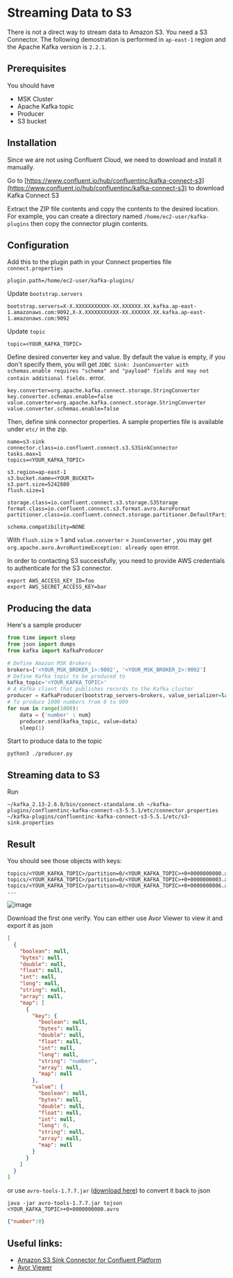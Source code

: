 # Streaming Data to S3

There is not a direct way to stream data to Amazon S3. You need a S3 Connector. The following demostration is performed in ``ap-east-1`` region and the Apache Kafka version is ``2.2.1``.

## Prerequisites

You should have 

- MSK Cluster
- Apache Kafka topic
- Producer 
- S3 bucket

## Installation

Since we are not using Confluent Cloud, we need to download and install it manually.

Go to [https://www.confluent.io/hub/confluentinc/kafka-connect-s3](https://www.confluent.io/hub/confluentinc/kafka-connect-s3) to download Kafka Connect S3

Extract the ZIP file contents and copy the contents to the desired location. For example, you can create a directory named ``/home/ec2-user/kafka-plugins`` then copy the connector plugin contents.

## Configuration

Add this to the plugin path in your Connect properties file  ``connect.properties``

```
plugin.path=/home/ec2-user/kafka-plugins/
```

Update ``bootstrap.servers`` 

```
bootstrap.servers=X-X.XXXXXXXXXXX-XX.XXXXXX.XX.kafka.ap-east-1.amazonaws.com:9092,X-X.XXXXXXXXXXX-XX.XXXXXX.XX.kafka.ap-east-1.amazonaws.com:9092
```

Update ``topic``

```
topic=<YOUR_KAFKA_TOPIC>
```

Define desired converter key and value. By default the value is empty, if you don't specify them, you will get ``JDBC Sink: JsonConverter with schemas.enable requires "schema" and "payload" fields and may not contain additional fields.`` error. 

```
key.converter=org.apache.kafka.connect.storage.StringConverter
key.converter.schemas.enable=false
value.converter=org.apache.kafka.connect.storage.StringConverter
value.converter.schemas.enable=false
```

Then, define sink connector properties. A sample properties file is available under ``etc/`` in the zip. 

```
name=s3-sink
connector.class=io.confluent.connect.s3.S3SinkConnector
tasks.max=1
topics=<YOUR_KAFKA_TOPIC>

s3.region=ap-east-1
s3.bucket.name=<YOUR_BUCKET>
s3.part.size=5242880
flush.size=1

storage.class=io.confluent.connect.s3.storage.S3Storage
format.class=io.confluent.connect.s3.format.avro.AvroFormat
partitioner.class=io.confluent.connect.storage.partitioner.DefaultPartitioner

schema.compatibility=NONE
```

With ``flush.size`` > 1 and ``value.converter`` = ``JsonConverter`` , you may get ``org.apache.avro.AvroRuntimeException: already open`` error. 

In order to contacting S3 successfully, you need to provide AWS credentials to authenticate for the S3 connector.

```
export AWS_ACCESS_KEY_ID=foo
export AWS_SECRET_ACCESS_KEY=bar
```

## Producing the data

Here's a sample producer

```py
from time import sleep
from json import dumps
from kafka import KafkaProducer

# Define Amazon MSK Brokers
brokers=['<YOUR_MSK_BROKER_1>:9092', '<YOUR_MSK_BROKER_2>:9092']
# Define Kafka topic to be produced to 
kafka_topic='<YOUR_KAFKA_TOPIC>'
# A Kafka client that publishes records to the Kafka cluster
producer = KafkaProducer(bootstrap_servers=brokers, value_serializer=lambda x: dumps(x).encode('utf-8'))
# To produce 1000 numbers from 0 to 999 
for num in range(1000):
    data = {'number' : num}
    producer.send(kafka_topic, value=data)
    sleep(1)

```

Start to produce data to the topic
```
python3 ./producer.py
```

## Streaming data to S3

Run 

```
~/kafka_2.13-2.6.0/bin/connect-standalone.sh ~/kafka-plugins/confluentinc-kafka-connect-s3-5.5.1/etc/connector.properties ~/kafka-plugins/confluentinc-kafka-connect-s3-5.5.1/etc/s3-sink.properties
```

## Result

You should see those objects with keys:

```
topics/<YOUR_KAFKA_TOPIC>/partition=0/<YOUR_KAFKA_TOPIC>+0+0000000000.avro
topics/<YOUR_KAFKA_TOPIC>/partition=0/<YOUR_KAFKA_TOPIC>+0+0000000003.avro
topics/<YOUR_KAFKA_TOPIC>/partition=0/<YOUR_KAFKA_TOPIC>+0+0000000006.avro
...
```

![image](https://user-images.githubusercontent.com/35857179/91855683-13d2fd00-ec98-11ea-8172-3034e7215ed3.png)

Download the first one verify. You can either use Avor Viewer to view it and export it as json

```json
[
  {
    "boolean": null,
    "bytes": null,
    "double": null,
    "float": null,
    "int": null,
    "long": null,
    "string": null,
    "array": null,
    "map": [
      {
        "key": {
          "boolean": null,
          "bytes": null,
          "double": null,
          "float": null,
          "int": null,
          "long": null,
          "string": "number",
          "array": null,
          "map": null
        },
        "value": {
          "boolean": null,
          "bytes": null,
          "double": null,
          "float": null,
          "int": null,
          "long": 0,
          "string": null,
          "array": null,
          "map": null
        }
      }
    ]
  }
]
```

or use ``avro-tools-1.7.7.jar`` ([download here](http://mirror.metrocast.net/apache/avro/avro-1.7.7/java/avro-tools-1.7.7.jar)) to convert it back to json

```
java -jar avro-tools-1.7.7.jar tojson <YOUR_KAFKA_TOPIC>+0+0000000000.avro
```

```json
{"number":0}
```

## Useful links:

- [Amazon S3 Sink Connector for Confluent Platform](https://docs.confluent.io/current/connect/kafka-connect-s3/index.html)
- [Avor Viewer](https://zymeworks.github.io/avro-viewer/)